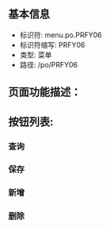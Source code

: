 
## 基本信息

- 标识符: menu.po.PRFY06
- 标识符缩写: PRFY06
- 类型: 菜单
- 路径: /po/PRFY06

## 页面功能描述：





## 按钮列表:


### 查询



### 保存



### 新增



### 删除


